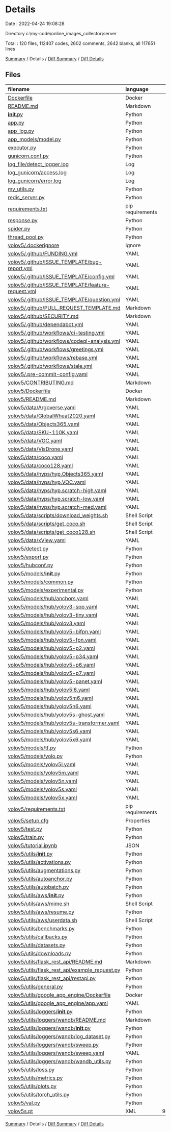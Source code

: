 # Details

Date : 2022-04-24 19:08:28

Directory c:\my-code\online_images_collector\server

Total : 120 files,  112407 codes, 2602 comments, 2642 blanks, all 117651 lines

[Summary](results.md) / Details / [Diff Summary](diff.md) / [Diff Details](diff-details.md)

## Files
| filename | language | code | comment | blank | total |
| :--- | :--- | ---: | ---: | ---: | ---: |
| [Dockerfile](/Dockerfile) | Docker | 5 | 2 | 3 | 10 |
| [README.md](/README.md) | Markdown | 21 | 0 | 7 | 28 |
| [__init__.py](/__init__.py) | Python | 0 | 0 | 1 | 1 |
| [app.py](/app.py) | Python | 31 | 10 | 6 | 47 |
| [app_log.py](/app_log.py) | Python | 26 | 19 | 7 | 52 |
| [app_models/model.py](/app_models/model.py) | Python | 18 | 8 | 5 | 31 |
| [executor.py](/executor.py) | Python | 14 | 17 | 5 | 36 |
| [gunicorn.conf.py](/gunicorn.conf.py) | Python | 5 | 0 | 0 | 5 |
| [log_file/detect_logger.log](/log_file/detect_logger.log) | Log | 618 | 0 | 1 | 619 |
| [log_gunicorn/access.log](/log_gunicorn/access.log) | Log | 2,968 | 0 | 1 | 2,969 |
| [log_gunicorn/error.log](/log_gunicorn/error.log) | Log | 7 | 0 | 1 | 8 |
| [my_utils.py](/my_utils.py) | Python | 6 | 7 | 3 | 16 |
| [redis_server.py](/redis_server.py) | Python | 53 | 18 | 14 | 85 |
| [requirements.txt](/requirements.txt) | pip requirements | 153 | 0 | 0 | 153 |
| [response.py](/response.py) | Python | 10 | 0 | 2 | 12 |
| [spider.py](/spider.py) | Python | 129 | 60 | 26 | 215 |
| [thread_pool.py](/thread_pool.py) | Python | 7 | 8 | 5 | 20 |
| [yolov5/.dockerignore](/yolov5/.dockerignore) | Ignore | 124 | 51 | 48 | 223 |
| [yolov5/.github/FUNDING.yml](/yolov5/.github/FUNDING.yml) | YAML | 3 | 1 | 2 | 6 |
| [yolov5/.github/ISSUE_TEMPLATE/bug-report.yml](/yolov5/.github/ISSUE_TEMPLATE/bug-report.yml) | YAML | 76 | 2 | 8 | 86 |
| [yolov5/.github/ISSUE_TEMPLATE/config.yml](/yolov5/.github/ISSUE_TEMPLATE/config.yml) | YAML | 8 | 0 | 1 | 9 |
| [yolov5/.github/ISSUE_TEMPLATE/feature-request.yml](/yolov5/.github/ISSUE_TEMPLATE/feature-request.yml) | YAML | 44 | 1 | 6 | 51 |
| [yolov5/.github/ISSUE_TEMPLATE/question.yml](/yolov5/.github/ISSUE_TEMPLATE/question.yml) | YAML | 29 | 1 | 4 | 34 |
| [yolov5/.github/PULL_REQUEST_TEMPLATE.md](/yolov5/.github/PULL_REQUEST_TEMPLATE.md) | Markdown | 0 | 9 | 1 | 10 |
| [yolov5/.github/SECURITY.md](/yolov5/.github/SECURITY.md) | Markdown | 4 | 0 | 4 | 8 |
| [yolov5/.github/dependabot.yml](/yolov5/.github/dependabot.yml) | YAML | 22 | 0 | 2 | 24 |
| [yolov5/.github/workflows/ci-testing.yml](/yolov5/.github/workflows/ci-testing.yml) | YAML | 61 | 19 | 14 | 94 |
| [yolov5/.github/workflows/codeql-analysis.yml](/yolov5/.github/workflows/codeql-analysis.yml) | YAML | 23 | 20 | 12 | 55 |
| [yolov5/.github/workflows/greetings.yml](/yolov5/.github/workflows/greetings.yml) | YAML | 38 | 5 | 17 | 60 |
| [yolov5/.github/workflows/rebase.yml](/yolov5/.github/workflows/rebase.yml) | YAML | 19 | 1 | 2 | 22 |
| [yolov5/.github/workflows/stale.yml](/yolov5/.github/workflows/stale.yml) | YAML | 30 | 1 | 8 | 39 |
| [yolov5/.pre-commit-config.yaml](/yolov5/.pre-commit-config.yaml) | YAML | 33 | 24 | 10 | 67 |
| [yolov5/CONTRIBUTING.md](/yolov5/CONTRIBUTING.md) | Markdown | 66 | 0 | 29 | 95 |
| [yolov5/Dockerfile](/yolov5/Dockerfile) | Docker | 11 | 34 | 21 | 66 |
| [yolov5/README.md](/yolov5/README.md) | Markdown | 233 | 12 | 60 | 305 |
| [yolov5/data/Argoverse.yaml](/yolov5/data/Argoverse.yaml) | YAML | 40 | 12 | 16 | 68 |
| [yolov5/data/GlobalWheat2020.yaml](/yolov5/data/GlobalWheat2020.yaml) | YAML | 32 | 13 | 10 | 55 |
| [yolov5/data/Objects365.yaml](/yolov5/data/Objects365.yaml) | YAML | 86 | 15 | 13 | 114 |
| [yolov5/data/SKU-110K.yaml](/yolov5/data/SKU-110K.yaml) | YAML | 31 | 13 | 10 | 54 |
| [yolov5/data/VOC.yaml](/yolov5/data/VOC.yaml) | YAML | 54 | 12 | 15 | 81 |
| [yolov5/data/VisDrone.yaml](/yolov5/data/VisDrone.yaml) | YAML | 37 | 13 | 12 | 62 |
| [yolov5/data/coco.yaml](/yolov5/data/coco.yaml) | YAML | 25 | 12 | 9 | 46 |
| [yolov5/data/coco128.yaml](/yolov5/data/coco128.yaml) | YAML | 15 | 10 | 6 | 31 |
| [yolov5/data/hyps/hyp.Objects365.yaml](/yolov5/data/hyps/hyp.Objects365.yaml) | YAML | 29 | 4 | 2 | 35 |
| [yolov5/data/hyps/hyp.VOC.yaml](/yolov5/data/hyps/hyp.VOC.yaml) | YAML | 29 | 9 | 3 | 41 |
| [yolov5/data/hyps/hyp.scratch-high.yaml](/yolov5/data/hyps/hyp.scratch-high.yaml) | YAML | 28 | 5 | 2 | 35 |
| [yolov5/data/hyps/hyp.scratch-low.yaml](/yolov5/data/hyps/hyp.scratch-low.yaml) | YAML | 28 | 5 | 2 | 35 |
| [yolov5/data/hyps/hyp.scratch-med.yaml](/yolov5/data/hyps/hyp.scratch-med.yaml) | YAML | 28 | 5 | 2 | 35 |
| [yolov5/data/scripts/download_weights.sh](/yolov5/data/scripts/download_weights.sh) | Shell Script | 7 | 9 | 5 | 21 |
| [yolov5/data/scripts/get_coco.sh](/yolov5/data/scripts/get_coco.sh) | Shell Script | 15 | 10 | 3 | 28 |
| [yolov5/data/scripts/get_coco128.sh](/yolov5/data/scripts/get_coco128.sh) | Shell Script | 6 | 9 | 3 | 18 |
| [yolov5/data/xView.yaml](/yolov5/data/xView.yaml) | YAML | 61 | 23 | 19 | 103 |
| [yolov5/detect.py](/yolov5/detect.py) | Python | 182 | 41 | 29 | 252 |
| [yolov5/export.py](/yolov5/export.py) | Python | 417 | 65 | 79 | 561 |
| [yolov5/hubconf.py](/yolov5/hubconf.py) | Python | 71 | 37 | 37 | 145 |
| [yolov5/models/__init__.py](/yolov5/models/__init__.py) | Python | 0 | 0 | 1 | 1 |
| [yolov5/models/common.py](/yolov5/models/common.py) | Python | 530 | 63 | 92 | 685 |
| [yolov5/models/experimental.py](/yolov5/models/experimental.py) | Python | 88 | 13 | 21 | 122 |
| [yolov5/models/hub/anchors.yaml](/yolov5/models/hub/anchors.yaml) | YAML | 37 | 12 | 11 | 60 |
| [yolov5/models/hub/yolov3-spp.yaml](/yolov5/models/hub/yolov3-spp.yaml) | YAML | 40 | 5 | 7 | 52 |
| [yolov5/models/hub/yolov3-tiny.yaml](/yolov5/models/hub/yolov3-tiny.yaml) | YAML | 31 | 5 | 6 | 42 |
| [yolov5/models/hub/yolov3.yaml](/yolov5/models/hub/yolov3.yaml) | YAML | 40 | 5 | 7 | 52 |
| [yolov5/models/hub/yolov5-bifpn.yaml](/yolov5/models/hub/yolov5-bifpn.yaml) | YAML | 36 | 5 | 8 | 49 |
| [yolov5/models/hub/yolov5-fpn.yaml](/yolov5/models/hub/yolov5-fpn.yaml) | YAML | 31 | 5 | 7 | 43 |
| [yolov5/models/hub/yolov5-p2.yaml](/yolov5/models/hub/yolov5-p2.yaml) | YAML | 40 | 5 | 10 | 55 |
| [yolov5/models/hub/yolov5-p34.yaml](/yolov5/models/hub/yolov5-p34.yaml) | YAML | 30 | 5 | 7 | 42 |
| [yolov5/models/hub/yolov5-p6.yaml](/yolov5/models/hub/yolov5-p6.yaml) | YAML | 42 | 5 | 10 | 57 |
| [yolov5/models/hub/yolov5-p7.yaml](/yolov5/models/hub/yolov5-p7.yaml) | YAML | 51 | 5 | 12 | 68 |
| [yolov5/models/hub/yolov5-panet.yaml](/yolov5/models/hub/yolov5-panet.yaml) | YAML | 36 | 5 | 8 | 49 |
| [yolov5/models/hub/yolov5l6.yaml](/yolov5/models/hub/yolov5l6.yaml) | YAML | 46 | 5 | 10 | 61 |
| [yolov5/models/hub/yolov5m6.yaml](/yolov5/models/hub/yolov5m6.yaml) | YAML | 46 | 5 | 10 | 61 |
| [yolov5/models/hub/yolov5n6.yaml](/yolov5/models/hub/yolov5n6.yaml) | YAML | 46 | 5 | 10 | 61 |
| [yolov5/models/hub/yolov5s-ghost.yaml](/yolov5/models/hub/yolov5s-ghost.yaml) | YAML | 36 | 5 | 8 | 49 |
| [yolov5/models/hub/yolov5s-transformer.yaml](/yolov5/models/hub/yolov5s-transformer.yaml) | YAML | 36 | 5 | 8 | 49 |
| [yolov5/models/hub/yolov5s6.yaml](/yolov5/models/hub/yolov5s6.yaml) | YAML | 46 | 5 | 10 | 61 |
| [yolov5/models/hub/yolov5x6.yaml](/yolov5/models/hub/yolov5x6.yaml) | YAML | 46 | 5 | 10 | 61 |
| [yolov5/models/tf.py](/yolov5/models/tf.py) | Python | 336 | 51 | 80 | 467 |
| [yolov5/models/yolo.py](/yolov5/models/yolo.py) | Python | 267 | 22 | 42 | 331 |
| [yolov5/models/yolov5l.yaml](/yolov5/models/yolov5l.yaml) | YAML | 36 | 5 | 8 | 49 |
| [yolov5/models/yolov5m.yaml](/yolov5/models/yolov5m.yaml) | YAML | 36 | 5 | 8 | 49 |
| [yolov5/models/yolov5n.yaml](/yolov5/models/yolov5n.yaml) | YAML | 36 | 5 | 8 | 49 |
| [yolov5/models/yolov5s.yaml](/yolov5/models/yolov5s.yaml) | YAML | 36 | 5 | 8 | 49 |
| [yolov5/models/yolov5x.yaml](/yolov5/models/yolov5x.yaml) | YAML | 36 | 5 | 8 | 49 |
| [yolov5/requirements.txt](/yolov5/requirements.txt) | pip requirements | 14 | 18 | 6 | 38 |
| [yolov5/setup.cfg](/yolov5/setup.cfg) | Properties | 33 | 5 | 8 | 46 |
| [yolov5/test.py](/yolov5/test.py) | Python | 5 | 3 | 4 | 12 |
| [yolov5/train.py](/yolov5/train.py) | Python | 479 | 87 | 78 | 644 |
| [yolov5/tutorial.ipynb](/yolov5/tutorial.ipynb) | JSON | 443 | 660 | 0 | 1,103 |
| [yolov5/utils/__init__.py](/yolov5/utils/__init__.py) | Python | 22 | 6 | 9 | 37 |
| [yolov5/utils/activations.py](/yolov5/utils/activations.py) | Python | 60 | 19 | 23 | 102 |
| [yolov5/utils/augmentations.py](/yolov5/utils/augmentations.py) | Python | 184 | 39 | 55 | 278 |
| [yolov5/utils/autoanchor.py](/yolov5/utils/autoanchor.py) | Python | 108 | 39 | 24 | 171 |
| [yolov5/utils/autobatch.py](/yolov5/utils/autobatch.py) | Python | 36 | 11 | 12 | 59 |
| [yolov5/utils/aws/__init__.py](/yolov5/utils/aws/__init__.py) | Python | 0 | 0 | 1 | 1 |
| [yolov5/utils/aws/mime.sh](/yolov5/utils/aws/mime.sh) | Shell Script | 15 | 6 | 6 | 27 |
| [yolov5/utils/aws/resume.py](/yolov5/utils/aws/resume.py) | Python | 28 | 4 | 9 | 41 |
| [yolov5/utils/aws/userdata.sh](/yolov5/utils/aws/userdata.sh) | Shell Script | 20 | 6 | 2 | 28 |
| [yolov5/utils/benchmarks.py](/yolov5/utils/benchmarks.py) | Python | 63 | 28 | 14 | 105 |
| [yolov5/utils/callbacks.py](/yolov5/utils/callbacks.py) | Python | 37 | 30 | 12 | 79 |
| [yolov5/utils/datasets.py](/yolov5/utils/datasets.py) | Python | 769 | 122 | 148 | 1,039 |
| [yolov5/utils/downloads.py](/yolov5/utils/downloads.py) | Python | 89 | 43 | 22 | 154 |
| [yolov5/utils/flask_rest_api/README.md](/yolov5/utils/flask_rest_api/README.md) | Markdown | 61 | 0 | 13 | 74 |
| [yolov5/utils/flask_rest_api/example_request.py](/yolov5/utils/flask_rest_api/example_request.py) | Python | 7 | 1 | 6 | 14 |
| [yolov5/utils/flask_rest_api/restapi.py](/yolov5/utils/flask_rest_api/restapi.py) | Python | 23 | 3 | 12 | 38 |
| [yolov5/utils/general.py](/yolov5/utils/general.py) | Python | 638 | 110 | 185 | 933 |
| [yolov5/utils/google_app_engine/Dockerfile](/yolov5/utils/google_app_engine/Dockerfile) | Docker | 9 | 10 | 7 | 26 |
| [yolov5/utils/google_app_engine/app.yaml](/yolov5/utils/google_app_engine/app.yaml) | YAML | 11 | 0 | 4 | 15 |
| [yolov5/utils/loggers/__init__.py](/yolov5/utils/loggers/__init__.py) | Python | 124 | 19 | 25 | 168 |
| [yolov5/utils/loggers/wandb/README.md](/yolov5/utils/loggers/wandb/README.md) | Markdown | 111 | 0 | 42 | 153 |
| [yolov5/utils/loggers/wandb/__init__.py](/yolov5/utils/loggers/wandb/__init__.py) | Python | 0 | 0 | 1 | 1 |
| [yolov5/utils/loggers/wandb/log_dataset.py](/yolov5/utils/loggers/wandb/log_dataset.py) | Python | 18 | 0 | 10 | 28 |
| [yolov5/utils/loggers/wandb/sweep.py](/yolov5/utils/loggers/wandb/sweep.py) | Python | 29 | 3 | 10 | 42 |
| [yolov5/utils/loggers/wandb/sweep.yaml](/yolov5/utils/loggers/wandb/sweep.yaml) | YAML | 124 | 16 | 4 | 144 |
| [yolov5/utils/loggers/wandb/wandb_utils.py](/yolov5/utils/loggers/wandb/wandb_utils.py) | Python | 364 | 145 | 54 | 563 |
| [yolov5/utils/loss.py](/yolov5/utils/loss.py) | Python | 154 | 32 | 43 | 229 |
| [yolov5/utils/metrics.py](/yolov5/utils/metrics.py) | Python | 204 | 76 | 63 | 343 |
| [yolov5/utils/plots.py](/yolov5/utils/plots.py) | Python | 363 | 47 | 67 | 477 |
| [yolov5/utils/torch_utils.py](/yolov5/utils/torch_utils.py) | Python | 220 | 38 | 55 | 313 |
| [yolov5/val.py](/yolov5/val.py) | Python | 283 | 53 | 46 | 382 |
| [yolov5s.pt](/yolov5s.pt) | XML | 99,026 | 0 | 514 | 99,540 |

[Summary](results.md) / Details / [Diff Summary](diff.md) / [Diff Details](diff-details.md)